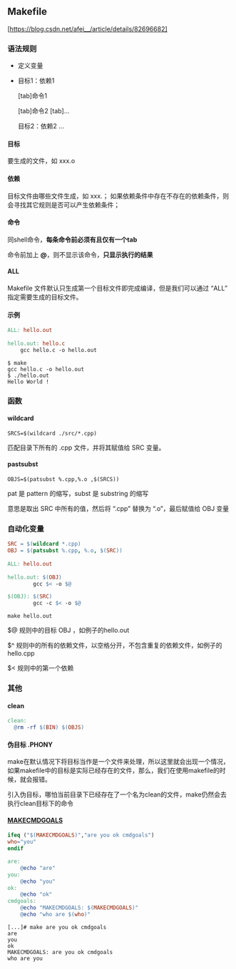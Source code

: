 ## Makefile

[https://blog.csdn.net/afei__/article/details/82696682]

### 语法规则

* 定义变量

* 目标1：依赖1

  [tab]命令1

  [tab]命令2
  [tab]...

  目标2：依赖2
  ...

#### 目标

要生成的文件，如 xxx.o

#### 依赖

目标文件由哪些文件生成，如 xxx.；
如果依赖条件中存在不存在的依赖条件，则会寻找其它规则是否可以产生依赖条件；

#### 命令

同shell命令，**每条命令前必须有且仅有一个tab**

命令前加上 **@**，则不显示该命令，**只显示执行的结果**

#### ALL

Makefile 文件默认只生成第一个目标文件即完成编译，但是我们可以通过 “ALL” 指定需要生成的目标文件。

#### 示例

```makefile
ALL: hello.out
 
hello.out: hello.c
    gcc hello.c -o hello.out
```

```shell
$ make
gcc hello.c -o hello.out
$ ./hello.out
Hello World !
```

### 函数

#### wildcard

`SRCS=$(wildcard ./src/*.cpp)`

匹配目录下所有的 .cpp 文件，并将其赋值给 SRC 变量。

#### pastsubst

`OBJS=$(patsubst %.cpp,%.o ,$(SRCS))`

pat 是 pattern 的缩写，subst 是 substring 的缩写

意思是取出 SRC 中所有的值，然后将 “.cpp” 替换为 “.o”，最后赋值给 OBJ 变量

### 自动化变量

```makefile
SRC = $(wildcard *.cpp)
OBJ = $(patsubst %.cpp, %.o, $(SRC))
 
ALL: hello.out
 
hello.out: $(OBJ)
        gcc $< -o $@

$(OBJ): $(SRC)
        gcc -c $< -o $@
```

`make hello.out` 

$@ 规则中的目标 OBJ ，如例子的hello.out

$^  规则中的所有的依赖文件，以空格分开，不包含重复的依赖文件，如例子的hello.cpp

$<  规则中的第一个依赖

### 其他

#### clean

```makefile
clean:
  @rm -rf $(BIN) $(OBJS)
```

#### 伪目标 .PHONY

make在默认情况下将目标当作是一个文件来处理，所以这里就会出现一个情况，如果makefile中的目标是实际已经存在的文件，那么，我们在使用makefile的时候，就会报错。

引入伪目标，哪怕当前目录下已经存在了一个名为clean的文件，make仍然会去执行clean目标下的命令



#### [MAKECMDGOALS](https://www.cnblogs.com/chenhuan001/p/6970686.html)

```makefile
ifeq ("$(MAKECMDGOALS)","are you ok cmdgoals")
who="you"
endif

are:
	@echo "are"
you:
	@echo "you"
ok:
	@echo "ok"
cmdgoals:
	@echo "MAKECMDGOALS: $(MAKECMDGOALS)"
	@echo "who are $(who)"
```

```shell
[...]# make are you ok cmdgoals
are
you
ok
MAKECMDGOALS: are you ok cmdgoals
who are you
```


